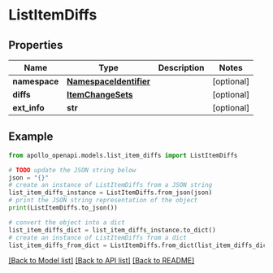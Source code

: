 # ListItemDiffs


## Properties

Name | Type | Description | Notes
------------ | ------------- | ------------- | -------------
**namespace** | [**NamespaceIdentifier**](NamespaceIdentifier.md) |  | [optional] 
**diffs** | [**ItemChangeSets**](ItemChangeSets.md) |  | [optional] 
**ext_info** | **str** |  | [optional] 

## Example

```python
from apollo_openapi.models.list_item_diffs import ListItemDiffs

# TODO update the JSON string below
json = "{}"
# create an instance of ListItemDiffs from a JSON string
list_item_diffs_instance = ListItemDiffs.from_json(json)
# print the JSON string representation of the object
print(ListItemDiffs.to_json())

# convert the object into a dict
list_item_diffs_dict = list_item_diffs_instance.to_dict()
# create an instance of ListItemDiffs from a dict
list_item_diffs_from_dict = ListItemDiffs.from_dict(list_item_diffs_dict)
```
[[Back to Model list]](../README.md#documentation-for-models) [[Back to API list]](../README.md#documentation-for-api-endpoints) [[Back to README]](../README.md)


